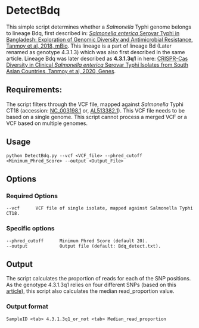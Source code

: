# DetectBdq

This simple script determines whether a *Salmonella* Typhi genome belongs to lineage Bdq, first described in: [*Salmonella enterica* Serovar Typhi in Bangladesh: Exploration of Genomic Diversity and Antimicrobial Resistance, Tanmoy et al, 2018, mBio](http://mbio.asm.org/content/9/6/e02112-18).
This lineage is a part of lineage Bd (Later renamed as genotype 4.3.1.3) which was also first described in the same article. Lineage Bdq was later described as **4.3.1.3q1** in here: [CRISPR-Cas Diversity in Clinical *Salmonella enterica* Serovar Typhi Isolates from South Asian Countries, Tanmoy et al, 2020, Genes](https://www.mdpi.com/2073-4425/11/11/1365).

## Requirements:
The script filters through the VCF file, mapped against *Salmonella* Typhi CT18 (accession: [NC_003198.1](https://www.ncbi.nlm.nih.gov/nuccore/NC_003198) or, [AL513382.1](https://www.ncbi.nlm.nih.gov/nuccore/AL513382)).
This VCF file needs to be based on a single genome. This script cannot process a merged VCF or a VCF based on multiple genomes.

## Usage
```
python DetectBdq.py --vcf <VCF_file> --phred_cutoff <Minimum_Phred_Score> --output <Output_File>
```

## Options
### Required Options
```
--vcf      VCF file of single isolate, mapped against Salmonella Typhi CT18.
```

### Specific options
```
--phred_cutoff      Minimum Phred Score (default 20).
--output            Output file (default: Bdq_detect.txt).
```

## Output
The script calculates the proportion of reads for each of the SNP positions. As the genotype 4.3.1.3q1 relies on four different SNPs (based on this [article](http://https://mbio.asm.org/content/9/6/e02112-18)), this script also calculates the median read_proportion value.
### Output format
```
SampleID <tab> 4.3.1.3q1_or_not <tab> Median_read_proportion
```
